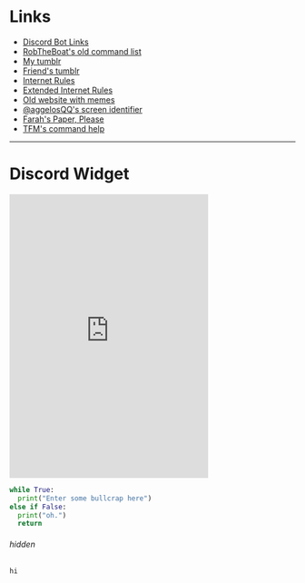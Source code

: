 # **Links**
- [Discord Bot Links](/links/bots.html "Click me!")
- [RobTheBoat's old command list](/robtheboat/info.html)
- [My tumblr](https://robinsmeme.tumblr.com "robinsmeme.tumblr.com")
- [Friend's tumblr](https://neroblackcat.tumblr.com)
- [Internet Rules](/internetrules.html)
- [Extended Internet Rules](/memes/extended.txt)
- [Old website with memes](/memes/index.html)
- [@aggelosQQ's screen identifier](/made/by/aggelos/ScreenIdentifier/index.html)
- [Farah's Paper, Please](/made/by/farah/papersplease.html)
- [TFM's command help](/tfm/command_help.html "TFM v4.3")

---

# Discord Widget
<dl>
<iframe src="https://discordapp.com/widget?id=250777932849479681&theme=dark" width="350" height="500" allowtransparency="true" frameborder="0"></iframe>
</dl>

```python
while True:
  print("Enter some bullcrap here")
else if False:
  print("oh.")
  return
```

###### hidden
`hi`



